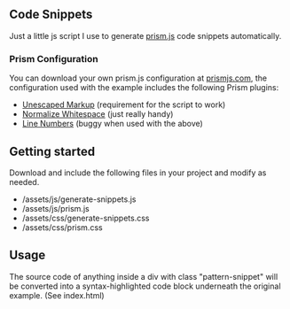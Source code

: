 
## Code Snippets

Just a little js script I use to generate [prism.js](http://github.com/PrismJS) code snippets automatically.

### Prism Configuration

You can download your own prism.js configuration at [prismjs.com](http://prismjs.com/download.html), the configuration used with the example includes the following Prism plugins:
- [Unescaped Markup](http://prismjs.com/plugins/unescaped-markup/) (requirement for the script to work)
- [Normalize Whitespace](http://prismjs.com/plugins/normalize-whitespace/) (just really handy)
- [Line Numbers](http://prismjs.com/plugins/line-numbers/) (buggy when used with the above)

## Getting started

Download and include the following files in your project and modify as needed.

- /assets/js/generate-snippets.js
- /assets/js/prism.js
- /assets/css/generate-snippets.css
- /assets/css/prism.css

## Usage

The source code of anything inside a div with class "pattern-snippet" will be converted into a syntax-highlighted code block underneath the original example. (See index.html)

